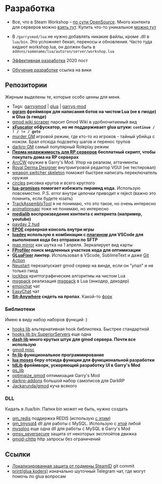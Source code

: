 # Разработка

- Все, что в Steam Workshop – [по сути OpenSource](https://steamworkshopdownloader.io). Много контента для серверов можно [взять тут](https://steamcommunity.com/app/4000/workshop/). Купить что-то уникальное [можно тут](https://www.gmodstore.com)
- В `/garrysmod/lua` не нужно добавлять никакие файлы, кроме .dll в `lua/bin`. Это усложняет бекап, переносы и обновления. Часто туда кидают workshop.lua, он должен быть в `addons/somename/lua/autorun/server/workshop.lua`

- [Эффективная разработка](/gmod-development) 2020 пост
- [Обучение разработке](https://wiki.facepunch.com/gmod#learning) ссылка на вики

## Репозитории

Жирным выделены те, которые особо ценны для меня. 

- Tags: [garrysmod](https://github.com/topics/garrysmod) | [glua](https://github.com/topics/glua) | [garrys-mod](https://github.com/topics/garrys-mod)
- **[ggram](https://github.com/TRIGONIM/ggram) фреймворк для написания ботов на чистом Lua (не в гмоде) и Glua (в гмоде)**
- [gmod wiki scraper](https://github.com/NullEnt1ty/gmod-wiki-scraper) парсит Gmod Wiki в удобночитаемый вид
- **[xFuscator](https://github.com/superfsm/XFuscator) обфускатор, но не поддерживает glua штуки: `continue / ! / != / goto`**
- [murder GM](https://github.com/MechanicalMind/murder) игровой режим, где кто-то из игроков - тайный убийца с ножом. Брал отсюда подсветку шагов и перенос трупов
- [darkrp GM](https://github.com/FPtje/DarkRP) самый популярный Roleplay режим
- **[Перма недвижимость для RP серверов](https://github.com/ExtReMLapin/gHomes) бесплатный скрипт, чтобы покупать дома на RP серверах**
- [ArcCW](https://github.com/HaodongMo/ArcCW) оружие в Garry's Mod. Упор на реализм, аттачменты
- [Royal Derma Designer](https://github.com/glua/Royal-Derma-Designer) внутриигровой редактор VGUI (не тестировал)
- [weapon switcher skeleton](https://github.com/Kefta/Weapon-Switcher-Skeleton) поможет быстрее написать переключатель оружия
- [circles](https://github.com/SneakySquid/Circles) рисовка кругов и всего круглого
- **[lua-promises](https://github.com/zserge/lua-promises) помогает избежать пирамид кода.** Использую повсеместно. P.S. error внутри цепочки приводит к reject (важно это помнить, если будете юзать)
- [TrackAssemblyTool](https://github.com/dvdvideo1234/TrackAssemblyTool) я не понимаю, что это такое, но очень интересно
- [animationsapi](https://github.com/JetBoom/animationsapi) тоже не понимаю, но интересно
- **[medialib](https://github.com/wyozi/gmod-medialib) воспроизведение контента с интернета (например, youtube)**
- [payday 2 hud](https://github.com/Kamikaze94/WolfHUD)
- **[EPOE](https://github.com/Metastruct/EPOE) серверная консоль внутри игры**
- **[luadev](https://github.com/Metastruct/luadev) использую в комбинации с [плагином](https://marketplace.visualstudio.com/items?itemName=lixquid.gmod-luadev) для VSCode для выполнения кода без отправки по SFTP**
- [map mirror](https://github.com/bmwalters/mapmirror) как шутка на 1 апреля. Зеркалирует вид карты
- **[FProfiler](https://github.com/FPtje/FProfiler) поиск медленных участков кода для оптимизации**
- **[GLuaFixer](https://github.com/FPtje/GLuaFixer) линтер**. Использовал в VScode, SublimeText и даже [Git Action](https://github.com/TRIGONIM/ggram/blob/main/.github/workflows/lint.yml)
- [Neustart](https://github.com/SuperiorServers/Neustart) перезапускает gmod сервер на винде, если он "упал" и не только гмод
- [lockbox](https://github.com/somesocks/lua-lockbox) криптографические алгоритмы на чистом Lua
- [msgpack](https://github.com/kieselsteini/msgpack) реализация [msgpack](https://msgpack.org) в Lua (энкодер, декодер)
- [emojichat](https://github.com/BadgerCode/emojichat) чат
- [EasyChat](https://github.com/Earu/EasyChat) чат
- **[Sit-Anywhere](https://github.com/Xerasin/Sit-Anywhere) сидеть на пропах**. Какой-то [форк](https://github.com/TheXYZNetwork/SIMPSit)

### Библиотеки

Имею в виду набор наборов функций :)

- [hooks lib](https://github.com/Srlion/Hook-Library) альтернативная hook библиотека. Быстрее стандартной
- [hooks lib by SuperiorServers](https://github.com/SuperiorServers/dash/blob/master/lua/dash/libraries/hook.lua) еще одна
- **[dash lib](https://github.com/SuperiorServers/dash) много крутых штук для gmod сервера. Почти все использую**
- [gmod misc](https://github.com/bmwalters/gmod-misc)
- **[fn lib](https://github.com/FPtje/GModFunctional) функциональное программирование**
- **[lua moses](https://github.com/Yonaba/Moses/blob/master/moses.lua) беру отсюда функции для функциональной разработки**
- **[tdLib](https://github.com/Threebow/tdlib) фреймворк, ускоряющий разработку UI в Garry's Mod**
- [gs_lib](https://github.com/Kefta/gs_lib/tree/master/lua/code_gs/lib)
- [optimaize_gmod](https://github.com/realpack/optimaize_gmod) оптимизация Garry's Mod
- [darkrp-addons](https://github.com/OverlordAkise/darkrp-addons) большой набор самописов для DarkRP
- [Jackarunda/gmod](https://github.com/Jackarunda/gmod/tree/master/lua/jmod) куча всякого

### DLL

Кидать в /lua/bin. Папки bin может не быть, нужно создать

- [gm_redis](https://github.com/SuperiorServers/gm_redis) поддержка REDIS (использую [с этим](https://github.com/SuperiorServers/dash/tree/master/lua/dash/libraries/server/redis))
- [gm_tmysql4](https://github.com/SuperiorServers/gm_tmysql4) dll для работы с MySQL. Использую с [этой](https://github.com/SuperiorServers/dash/blob/master/lua/dash/libraries/server/mysql.lua) либой
- [mysqloo](https://github.com/FredyH/MySQLOO) еще одна dll для работы с MySQL в Garry's Mod
- [gmsv_seversecure](https://github.com/danielga/gmsv_serversecure) защита от некоторых эксплойтов движка
- [gmod-chttp](https://github.com/timschumi/gmod-chttp) http запросы без ограничений

## Ссылки
- [Локализированная защита от подмены SteamID](https://github.com/Metastruct/luadev/pull/14/files) git commit
- [print(glua koders)](https://t.me/gmodev) изначально шуточный Telegram чат, где могут помочь по glua вопросам
